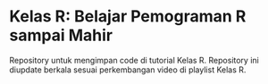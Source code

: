 # Kelas R: Belajar Pemograman R sampai Mahir
Repository untuk mengimpan code di tutorial Kelas R. Repository ini diupdate berkala sesuai perkembangan video di playlist Kelas R.


